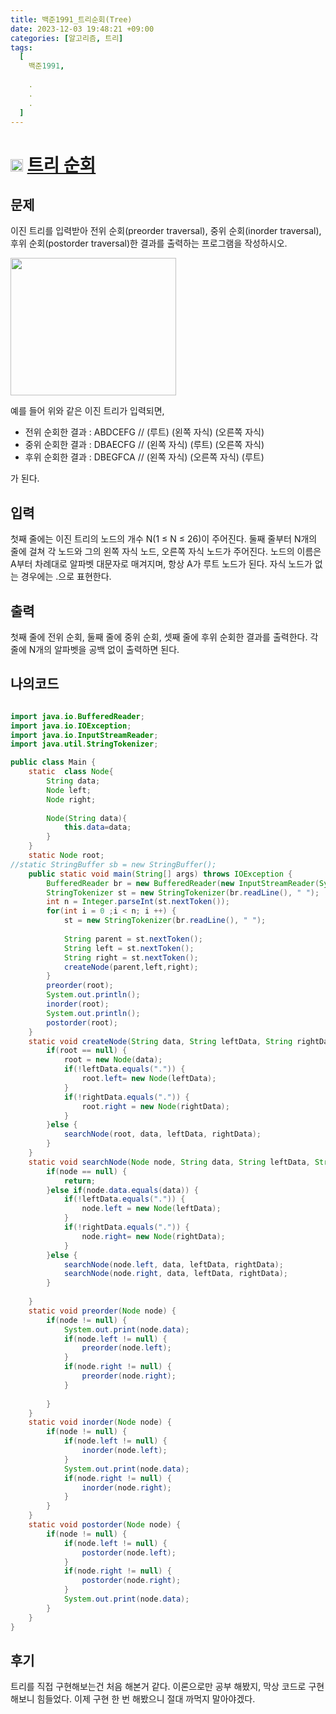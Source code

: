 ```yaml
---
title: 백준1991_트리순회(Tree)
date: 2023-12-03 19:48:21 +09:00
categories: [알고리즘, 트리]
tags:
  [
    백준1991,
    
    .
    .
    .
  ]
---
```


# <img width="20px"  src="https://d2gd6pc034wcta.cloudfront.net/tier/10.svg" class="solvedac-tier"> [트리 순회](https://www.acmicpc.net/problem/1991) 



## 문제
<p>이진 트리를 입력받아 전위 순회(preorder traversal), 중위 순회(inorder traversal), 후위 순회(postorder traversal)한 결과를 출력하는 프로그램을 작성하시오.</p>

<p style="text-align: left;"><img alt="" src="https://www.acmicpc.net/JudgeOnline/upload/201007/trtr.png" style="height:220px; width:265px"></p>

<p>예를 들어 위와 같은 이진 트리가 입력되면,</p>

<ul>
	<li>전위 순회한 결과 : ABDCEFG // (루트) (왼쪽 자식) (오른쪽 자식)</li>
	<li>중위 순회한 결과 : DBAECFG // (왼쪽 자식) (루트) (오른쪽 자식)</li>
	<li>후위 순회한 결과 : DBEGFCA // (왼쪽 자식) (오른쪽 자식) (루트)</li>
</ul>

<p>가 된다.</p>

## 입력
<p>첫째 줄에는 이진 트리의 노드의 개수 N(1 ≤ N ≤ 26)이 주어진다. 둘째 줄부터 N개의 줄에 걸쳐 각 노드와 그의 왼쪽 자식 노드, 오른쪽 자식 노드가 주어진다. 노드의 이름은 A부터 차례대로 알파벳 대문자로 매겨지며, 항상 A가 루트 노드가 된다. 자식 노드가 없는 경우에는 .으로 표현한다.</p>

## 출력
<p>첫째 줄에 전위 순회, 둘째 줄에 중위 순회, 셋째 줄에 후위 순회한 결과를 출력한다. 각 줄에 N개의 알파벳을 공백 없이 출력하면 된다.</p>


## 나의코드

```java

import java.io.BufferedReader;
import java.io.IOException;
import java.io.InputStreamReader;
import java.util.StringTokenizer;

public class Main {
	static  class Node{
		String data;
		Node left;
		Node right;
		
		Node(String data){
			this.data=data;
		}
	}
	static Node root;
//static StringBuffer sb = new StringBuffer();
	public static void main(String[] args) throws IOException {
		BufferedReader br = new BufferedReader(new InputStreamReader(System.in));
		StringTokenizer st = new StringTokenizer(br.readLine(), " ");
		int n = Integer.parseInt(st.nextToken());
		for(int i = 0 ;i < n; i ++) {
			st = new StringTokenizer(br.readLine(), " ");
			
			String parent = st.nextToken();
			String left = st.nextToken();
			String right = st.nextToken();
			createNode(parent,left,right);
		}
		preorder(root);
		System.out.println();
		inorder(root);
		System.out.println();
		postorder(root);
	}
	static void createNode(String data, String leftData, String rightData) {
		if(root == null) {
			root = new Node(data);
			if(!leftData.equals(".")) {
				root.left= new Node(leftData);
			}
			if(!rightData.equals(".")) {
				root.right = new Node(rightData);
			}
		}else {
			searchNode(root, data, leftData, rightData);
		}
	}
	static void searchNode(Node node, String data, String leftData, String rightData) {
		if(node == null) {
			return;
		}else if(node.data.equals(data)) {
			if(!leftData.equals(".")) {
				node.left = new Node(leftData);
			}
			if(!rightData.equals(".")) {
				node.right= new Node(rightData);
			}
		}else {
			searchNode(node.left, data, leftData, rightData);
			searchNode(node.right, data, leftData, rightData);
		}
		
	}
	static void preorder(Node node) {
		if(node != null) {
			System.out.print(node.data);
			if(node.left != null) {
				preorder(node.left);
			}
			if(node.right != null) {
				preorder(node.right);
			}
			
		}
	}
	static void inorder(Node node) {
		if(node != null) {
			if(node.left != null) {
				inorder(node.left);
			}
			System.out.print(node.data);
			if(node.right != null) {
				inorder(node.right);
			}
		}
	}
	static void postorder(Node node) {
		if(node != null) {
			if(node.left != null) {
				postorder(node.left);
			}
			if(node.right != null) {
				postorder(node.right);
			}
			System.out.print(node.data);
		}
	}
}
```

## 후기

<p>트리를 직접 구현해보는건 처음 해본거 같다. 이론으로만 공부 해봤지, 막상 코드로 구현 해보니 힘들었다. 이제 구현 한 번 해봤으니 절대 까먹지 말아야겠다.</p>
